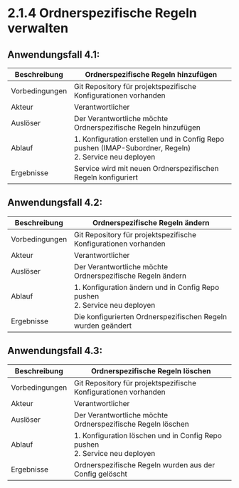 # 2.1.4 Ordnerspezifische Regeln verwalten

## Anwendungsfall 4.1:

| Beschreibung | Ordnerspezifische Regeln hinzufügen |
| ------------- | --- |
| Vorbedingungen | Git Repository für projektspezifische Konfigurationen vorhanden |
| Akteur | Verantwortlicher |
| Auslöser | Der Verantwortliche möchte Ordnerspezifische Regeln hinzufügen |
| Ablauf | 1. Konfiguration erstellen und in Config Repo pushen (IMAP-Subordner, Regeln) <br/> 2. Service neu deployen |
| Ergebnisse | Service wird mit neuen Ordnerspezifischen Regeln konfiguriert |

## Anwendungsfall 4.2:

| Beschreibung | Ordnerspezifische Regeln ändern |
| ------------- | --- |
| Vorbedingungen | Git Repository für projektspezifische Konfigurationen vorhanden |
| Akteur | Verantwortlicher |
| Auslöser | Der Verantwortliche möchte Ordnerspezifische Regeln ändern |
| Ablauf | 1. Konfiguration ändern und in Config Repo pushen <br/> 2. Service neu deployen |
| Ergebnisse | Die konfigurierten Ordnerspezifischen Regeln wurden geändert |

## Anwendungsfall 4.3:

| Beschreibung | Ordnerspezifische Regeln löschen |
| ------------- | --- |
| Vorbedingungen | Git Repository für projektspezifische Konfigurationen vorhanden |
| Akteur | Verantwortlicher |
| Auslöser | Der Verantwortliche möchte Ordnerspezifische Regeln löschen |
| Ablauf | 1. Konfiguration löschen und in Config Repo pushen <br/> 2. Service neu deployen |
| Ergebnisse | Ordnerspezifische Regeln wurden aus der Config gelöscht |
